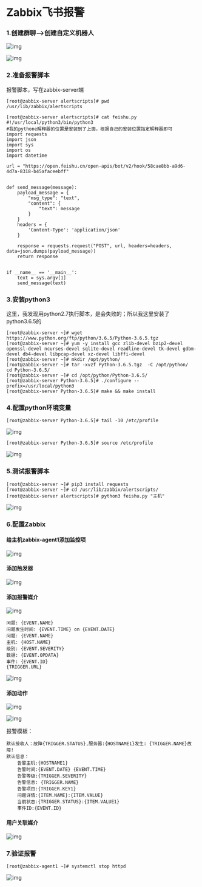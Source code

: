# Zabbix飞书报警

### 1.创建群聊-->创建自定义机器人

![img](assets/Zabbix飞书报警/1656322822208-76cbce04-e59f-465e-b37e-6748884adf13.png)

![img](assets/Zabbix飞书报警/1656322901174-baaa3693-535a-435d-9231-71627ae8e0a7.png)

### 2.准备报警脚本

报警脚本，写在zabbix-server端

```plain
[root@zabbix-server alertscripts]# pwd
/usr/lib/zabbix/alertscripts

[root@zabbix-server alertscripts]# cat feishu.py 
#!/usr/local/python3/bin/python3
#我的pythone解释器的位置是安装到了上面，根据自己的安装位置指定解释器即可
import requests
import json
import sys
import os
import datetime

url = "https://open.feishu.cn/open-apis/bot/v2/hook/58cae8bb-a9d6-4d7a-8318-b45afaceebff"


def send_message(message):
    payload_message = {
        "msg_type": "text",
        "content": {
            "text": message
        }
    }
    headers = {
        'Content-Type': 'application/json'
    }

    response = requests.request("POST", url, headers=headers, data=json.dumps(payload_message))
    return response


if __name__ == '__main__':
    text = sys.argv[1]
    send_message(text)
```

### 3.安装python3

这里，我发现用python2.7执行脚本，是会失败的；所以我这里安装了python3.6.5的

```plain
[root@zabbix-server ~]# wget https://www.python.org/ftp/python/3.6.5/Python-3.6.5.tgz
[root@zabbix-server ~]# yum -y install gcc zlib-devel bzip2-devel openssl-devel ncurses-devel sqlite-devel readline-devel tk-devel gdbm-devel db4-devel libpcap-devel xz-devel libffi-devel
[root@zabbix-server ~]# mkdir /opt/python/
[root@zabbix-server ~]# tar -xvzf Python-3.6.5.tgz  -C /opt/python/
cd Python-3.6.5/
[root@zabbix-server ~]# cd /opt/python/Python-3.6.5/
[root@zabbix-server Python-3.6.5]# ./configure --prefix=/usr/local/python3
[root@zabbix-server Python-3.6.5]# make && make install
```

### 4.配置python环境变量

```plain
[root@zabbix-server Python-3.6.5]# tail -10 /etc/profile
```

![img](assets/Zabbix飞书报警/1656323344007-f56f2068-8cf8-48fa-9da9-2e4bbc93a752.png)

```plain
[root@zabbix-server Python-3.6.5]# source /etc/profile
```

![img](assets/Zabbix飞书报警/1656323401908-88766c01-bb32-4bff-ae2d-e226af7cdb5e.png)

### 5.测试报警脚本

```plain
[root@zabbix-server ~]# pip3 install requests
[root@zabbix-server ~]# cd /usr/lib/zabbix/alertscripts/
[root@zabbix-server alertscripts]# python3 feishu.py "主机"
```

![img](assets/Zabbix飞书报警/1656323494875-519eb89b-b23c-4c78-9f4b-9bd8bfeb47f0.png)

### 6.配置Zabbix

#### 给主机zabbix-agent1添加监控项

![img](assets/Zabbix飞书报警/1656323575146-3e30468d-c3f8-41d9-8ec8-72c05552740a.png)

#### 添加触发器

![img](assets/Zabbix飞书报警/1656323623315-eaddc242-402d-4c8d-bccd-786b922a4b29.png)

#### 添加报警媒介

![img](assets/Zabbix飞书报警/1656323668760-9331b4fc-e979-4ee8-9179-350705bf36ae.png)

```plain
问题: {EVENT.NAME}
问题发生时间: {EVENT.TIME} on {EVENT.DATE}
问题: {EVENT.NAME}
主机: {HOST.NAME}
级别: {EVENT.SEVERITY}
数据: {EVENT.OPDATA}
事件: {EVENT.ID}
{TRIGGER.URL}
```

![img](assets/Zabbix飞书报警/1656323687808-06ff3eaa-1bdb-4a55-af50-5b13f2666d88.png)

#### 添加动作

![img](assets/Zabbix飞书报警/1656323738107-a971deb5-a1c9-47ad-a5e4-a7900d9035db.png)

![img](assets/Zabbix飞书报警/1656323768099-d1db5b3c-d97a-4e69-bf59-de79de504bf1.png)

报警模板：

```plain
默认接收人：故障{TRIGGER.STATUS},服务器:{HOSTNAME1}发生: {TRIGGER.NAME}故障!
默认信息：
    告警主机:{HOSTNAME1}
    告警时间:{EVENT.DATE} {EVENT.TIME}
    告警等级:{TRIGGER.SEVERITY}
    告警信息: {TRIGGER.NAME}
    告警项目:{TRIGGER.KEY1}
    问题详情:{ITEM.NAME}:{ITEM.VALUE}
    当前状态:{TRIGGER.STATUS}:{ITEM.VALUE1}
    事件ID:{EVENT.ID}
```

#### 用户关联媒介

![img](assets/Zabbix飞书报警/1656323847046-78c450b7-e7fa-4abb-a8f6-186404d80fe9.png)

### 7.验证报警

```plain
[root@zabbix-agent1 ~]# systemctl stop httpd
```

![img](assets/Zabbix飞书报警/1656323901150-86146c47-76d5-4ad3-bdd4-daee3930a6ae.png)